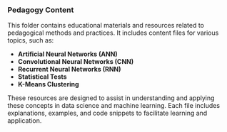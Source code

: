 ### Pedagogy Content

This folder contains educational materials and resources related to pedagogical methods and practices. It includes content files for various topics, such as:

- **Artificial Neural Networks (ANN)**
- **Convolutional Neural Networks (CNN)**
- **Recurrent Neural Networks (RNN)**
- **Statistical Tests**
- **K-Means Clustering**

These resources are designed to assist in understanding and applying these concepts in data science and machine learning. Each file includes explanations, examples, and code snippets to facilitate learning and application.
